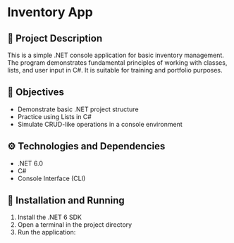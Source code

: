 # Inventory App

## 📌 Project Description
This is a simple .NET console application for basic inventory management. The program demonstrates fundamental principles of working with classes, lists, and user input in C#. It is suitable for training and portfolio purposes.

## 🎯 Objectives
- Demonstrate basic .NET project structure
- Practice using Lists in C#
- Simulate CRUD-like operations in a console environment

## ⚙️ Technologies and Dependencies
- .NET 6.0
- C#
- Console Interface (CLI)

## 🚀 Installation and Running
1. Install the .NET 6 SDK
2. Open a terminal in the project directory
3. Run the application:
